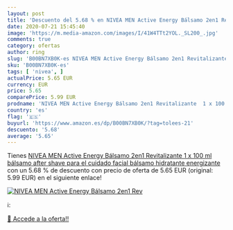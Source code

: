 ```yaml
---
layout: post
title: 'Descuento del 5.68 % en NIVEA MEN Active Energy Bálsamo 2en1 Rev'
date: 2020-07-21 15:45:40
image: 'https://m.media-amazon.com/images/I/41W4TTt2YOL._SL200_.jpg'
comments: true
category: ofertas
author: ring
slug: 'B00BN7XB0K-es NIVEA MEN Active Energy Bálsamo 2en1 Revitalizante 1 x 100...'
sku: 'B00BN7XB0K-es'
tags: [ 'nivea', ]
actualPrice: 5.65 EUR
currency: EUR
price: 5.65
comparePrice: 5.99 EUR
prodname: 'NIVEA MEN Active Energy Bálsamo 2en1 Revitalizante  1 x 100 ml   bálsamo after shave para el cuidado facial  bálsamo hidratante energizante'
country: 'es'
flag: '🇪🇸'
buyurl: 'https://www.amazon.es/dp/B00BN7XB0K/?tag=tolees-21'
descuento: '5.68'
average: '5.65'
---
```


Tienes [NIVEA MEN Active Energy Bálsamo 2en1 Revitalizante  1 x 100 ml   bálsamo after shave para el cuidado facial  bálsamo hidratante energizante](https://www.amazon.es/dp/B00BN7XB0K/?tag=tolees-21) con un 5.68 % de descuento con precio de oferta de 5.65 EUR (original: 5.99 EUR) en el siguiente enlace!

[![NIVEA MEN Active Energy Bálsamo 2en1 Rev](https://m.media-amazon.com/images/I/41W4TTt2YOL._SL200_.jpg)](https://www.amazon.es/dp/B00BN7XB0K/?tag=tolees-21)

ℹ️:


[🛒 Accede a la oferta!!](https://www.amazon.es/dp/B00BN7XB0K/?tag=tolees-21)

